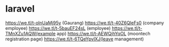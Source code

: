 # laravel
https://we.tl/t-olnUaMj95y  (Gaurang)
 https://we.tl/t-40Z6QleFs0 (company employee)
 https://we.tl/t-5bauEF24sL (employee)
  https://we.tl/t-TMnXZu1AQW(example app)
https://we.tl/t-AEWQjhYqOL (moontech registration page)
https://we.tl/t-6TQeYpvlXJ(leave management)
